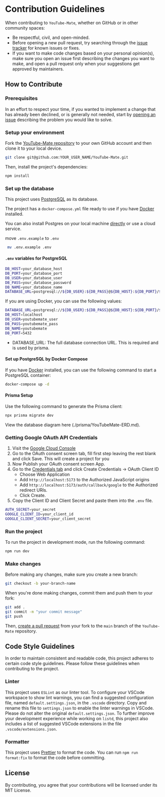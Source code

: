 # Contribution Guidelines

When contributing to `YouTube-Mate`, whether on GitHub or in other community spaces:

- Be respectful, civil, and open-minded.
- Before opening a new pull request, try searching through the [issue tracker](https://github.com/SedatUygur/YouTube-Mate/issues) for known issues or fixes.
- If you want to make code changes based on your personal opinion(s), make sure you open an issue first describing the changes you want to make, and open a pull request only when your suggestions get approved by maintainers.

## How to Contribute

### Prerequisites

In an effort to respect your time, if you wanted to implement a change that has already been declined, or is generally not needed, start by [opening an issue](https://github.com/SedatUygur/YouTube-Mate/issues/new) describing the problem you would like to solve.

### Setup your environment

Fork the [YouTube-Mate repository](https://github.com/SedatUygur/YouTube-Mate) to your own GitHub account and then clone it to your local device.

```bash
git clone git@github.com:YOUR_USER_NAME/YouTube-Mate.git
```

Then, install the project's dependencies:

```bash
npm install
```

### Set up the database

This project uses [PostgreSQL](https://www.postgresql.org/) as its database.

The project has a `docker-compose.yml` file ready to use if you have [Docker](https://www.docker.com/) installed.

You can also install Postgres on your local machine [directly](https://www.prisma.io/dataguide/postgresql/setting-up-a-local-postgresql-database) or use a cloud service.

move `.env.example` to `.env`

```bash
 mv .env.example .env
```

#### `.env` variables for PostgreSQL

```bash
DB_HOST=your_database_host
DB_PORT=your_database_port
DB_USER=your_database_user
DB_PASS=your_database_password
DB_NAME=your_database_name
DATABASE_URL=postgresql://${DB_USER}:${DB_PASS}@${DB_HOST}:${DB_PORT}/${DB_NAME}
```

If you are using Docker, you can use the following values:

```bash
DATABASE_URL=postgresql://${DB_USER}:${DB_PASS}@${DB_HOST}:${DB_PORT}/${DB_NAME}
DB_HOST=localhost
DB_USER=youtubemate_user
DB_PASS=youtubemate_pass
DB_NAME=youtubemate
DB_PORT=5432
```

- DATABASE_URL: The full database connection URL. This is required and is used by prisma.

#### Set up PostgreSQL by Docker Compose

If you have [Docker](https://www.docker.com/) installed, you can use the following command to start a PostgreSQL container:

```bash
docker-compose up -d
```

#### Prisma Setup

Use the following command to generate the Prisma client:

```bash
npx prisma migrate dev
```

View the database diagram here (./prisma/YouTubeMate-ERD.md).

### Getting Google OAuth API Credentials

1. Visit the [Google Cloud Console](https://console.developers.google.com/apis/credentials)
2. Go to the OAuth consent screen tab, fill first step leaving the rest blank and click Save. This will create a project for you
3. Now Publish your OAuth consent screen App.
4. Go to the [Credentials tab](https://console.cloud.google.com/apis/credentials) and click Create Credentials -> OAuth Client ID
   - Choose Web Application
   - Add `http://localhost:5173` to the Authorized JavaScript origins
   - Add `http://localhost:5173/auth/callback/google` to the Authorized redirect URIs.
   - Click Create.
5. Copy the Client ID and Client Secret and paste them into the `.env` file.

```bash
AUTH_SECRET=your_secret
GOOGLE_CLIENT_ID=your_client_id
GOOGLE_CLIENT_SECRET=your_client_secret
```

### Run the project

To run the project in development mode, run the following command:

```bash
npm run dev
```

### Make changes

Before making any changes, make sure you create a new branch:

```bash
git checkout -b your-branch-name
```

When you're done making changes, commit them and push them to your fork:

```bash
git add .
git commit -m "your commit message"
git push
```

Then, [create a pull request](https://github.com/SedatUygur/YouTube-Mate/pulls)
from your fork to the `main` branch of the `YouTube-Mate` repository.

## Code Style Guidelines

In order to maintain consistent and readable code, this project adheres to certain code style guidelines. Please follow these guidelines when contributing to the project.

### Linter

This project uses `ESLint` as our linter tool. To configure your VSCode workspace to show lint warnings, you can find a suggested configuration file, named `default.settings.json`, in the `.vscode` directory. Copy and rename this file to `settings.json` to enable the linter warnings in VSCode. Please do not alter the original `default.settings.json`.
To further improve your development experience while working on `listd`, this project also includes a list of suggested VSCode extensions in the file `.vscode/extensions.json`.

### Formatter

This project uses [Prettier](https://prettier.io/) to format the code. You can run `npm run format:fix` to format the code before committing.

<!-- TODO: setup eslint -->
<!-- TODO: setup github actions to run linter -->
<!-- TODO: setup pre-commit hooks to run linter -->

## License

By contributing, you agree that your contributions will be licensed under its MIT License.

